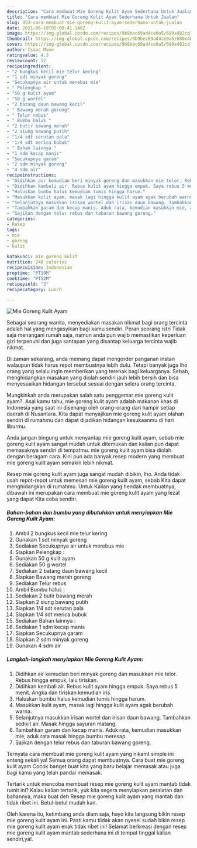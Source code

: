 ```yaml
---
description: "Cara membuat Mie Goreng Kulit Ayam Sederhana Untuk Jualan"
title: "Cara membuat Mie Goreng Kulit Ayam Sederhana Untuk Jualan"
slug: 453-cara-membuat-mie-goreng-kulit-ayam-sederhana-untuk-jualan
date: 2021-06-10T05:00:41.148Z
image: https://img-global.cpcdn.com/recipes/9b9bec69ad4ce0a5/680x482cq70/mie-goreng-kulit-ayam-foto-resep-utama.jpg
thumbnail: https://img-global.cpcdn.com/recipes/9b9bec69ad4ce0a5/680x482cq70/mie-goreng-kulit-ayam-foto-resep-utama.jpg
cover: https://img-global.cpcdn.com/recipes/9b9bec69ad4ce0a5/680x482cq70/mie-goreng-kulit-ayam-foto-resep-utama.jpg
author: Isaac Mann
ratingvalue: 4.3
reviewcount: 12
recipeingredient:
- "2 bungkus kecil mie telur kering"
- "1 sdt minyak goreng"
- "Secukupnya air untuk merebus mie"
- " Pelengkap "
- "50 g kulit ayam"
- "50 g wortel"
- "2 batang daun bawang kecil"
- " Bawang merah goreng"
- " Telur rebus"
- " Bumbu halus "
- "2 butir bawang merah"
- "2 siung bawang putih"
- "1/4 sdt serutan pala"
- "1/4 sdt merica bubuk"
- " Bahan lainnya "
- "1 sdm kecap manis"
- "Secukupnya garam"
- "2 sdm minyak goreng"
- "4 sdm air"
recipeinstructions:
- "Didihkan air kemudian beri minyak goreng dan masukkan mie telor. Rebus hingga empuk, lalu tiriskan."
- "Didihkan kembali air. Rebus kulit ayam hingga empuk. Saya rebus 5 menit. Angka dan tiriskan kemudian iris."
- "Haluskan bumbu halus kemudian tumis hingga harum."
- "Masukkan kulit ayam, masak lagi hingga kulit ayam agak berubah warna."
- "Selanjutnya masukkan irisan wortel dan irisan daun bawang. Tambahkan sedikit air. Masak hingga sayuran matang."
- "Tambahkan garam dan kecap manis. Aduk rata, kemudian masukkan mie, aduk rata masak hingga bumbu meresap."
- "Sajikan dengan telur rebus dan taburan bawang goreng."
categories:
- Resep
tags:
- mie
- goreng
- kulit

katakunci: mie goreng kulit 
nutrition: 248 calories
recipecuisine: Indonesian
preptime: "PT19M"
cooktime: "PT52M"
recipeyield: "3"
recipecategory: Lunch

---
```



![Mie Goreng Kulit Ayam](https://img-global.cpcdn.com/recipes/9b9bec69ad4ce0a5/680x482cq70/mie-goreng-kulit-ayam-foto-resep-utama.jpg)

Sebagai seorang wanita, menyediakan masakan nikmat bagi orang tercinta adalah hal yang mengasyikan bagi kamu sendiri. Peran seorang istri Tidak saja menangani rumah saja, namun anda pun wajib memastikan keperluan gizi terpenuhi dan juga santapan yang disantap keluarga tercinta wajib nikmat.

Di zaman  sekarang, anda memang dapat mengorder panganan instan walaupun tidak harus repot membuatnya lebih dulu. Tetapi banyak juga lho orang yang selalu ingin memberikan yang terenak bagi keluarganya. Sebab, menghidangkan masakan yang diolah sendiri jauh lebih bersih dan bisa menyesuaikan hidangan tersebut sesuai dengan selera orang tercinta. 



Mungkinkah anda merupakan salah satu penggemar mie goreng kulit ayam?. Asal kamu tahu, mie goreng kulit ayam adalah makanan khas di Indonesia yang saat ini disenangi oleh orang-orang dari hampir setiap daerah di Nusantara. Kita dapat menyajikan mie goreng kulit ayam olahan sendiri di rumahmu dan dapat dijadikan hidangan kesukaanmu di hari liburmu.

Anda jangan bingung untuk menyantap mie goreng kulit ayam, sebab mie goreng kulit ayam sangat mudah untuk ditemukan dan kalian pun dapat memasaknya sendiri di tempatmu. mie goreng kulit ayam bisa diolah dengan beragam cara. Kini pun ada banyak resep modern yang membuat mie goreng kulit ayam semakin lebih nikmat.

Resep mie goreng kulit ayam juga sangat mudah dibikin, lho. Anda tidak usah repot-repot untuk memesan mie goreng kulit ayam, sebab Kita dapat menghidangkan di rumahmu. Untuk Kalian yang hendak membuatnya, dibawah ini merupakan cara membuat mie goreng kulit ayam yang lezat yang dapat Kita coba sendiri.

<!--inarticleads1-->

##### Bahan-bahan dan bumbu yang dibutuhkan untuk menyiapkan Mie Goreng Kulit Ayam:

1. Ambil 2 bungkus kecil mie telur kering
1. Gunakan 1 sdt minyak goreng
1. Sediakan Secukupnya air untuk merebus mie
1. Siapkan  Pelengkap :
1. Gunakan 50 g kulit ayam
1. Sediakan 50 g wortel
1. Sediakan 2 batang daun bawang kecil
1. Siapkan  Bawang merah goreng
1. Sediakan  Telur rebus
1. Ambil  Bumbu halus :
1. Sediakan 2 butir bawang merah
1. Siapkan 2 siung bawang putih
1. Siapkan 1/4 sdt serutan pala
1. Siapkan 1/4 sdt merica bubuk
1. Sediakan  Bahan lainnya :
1. Sediakan 1 sdm kecap manis
1. Siapkan Secukupnya garam
1. Siapkan 2 sdm minyak goreng
1. Gunakan 4 sdm air




<!--inarticleads2-->

##### Langkah-langkah menyiapkan Mie Goreng Kulit Ayam:

1. Didihkan air kemudian beri minyak goreng dan masukkan mie telor. Rebus hingga empuk, lalu tiriskan.
1. Didihkan kembali air. Rebus kulit ayam hingga empuk. Saya rebus 5 menit. Angka dan tiriskan kemudian iris.
1. Haluskan bumbu halus kemudian tumis hingga harum.
1. Masukkan kulit ayam, masak lagi hingga kulit ayam agak berubah warna.
1. Selanjutnya masukkan irisan wortel dan irisan daun bawang. Tambahkan sedikit air. Masak hingga sayuran matang.
1. Tambahkan garam dan kecap manis. Aduk rata, kemudian masukkan mie, aduk rata masak hingga bumbu meresap.
1. Sajikan dengan telur rebus dan taburan bawang goreng.




Ternyata cara membuat mie goreng kulit ayam yang nikamt simple ini enteng sekali ya! Semua orang dapat membuatnya. Cara buat mie goreng kulit ayam Cocok banget buat kita yang baru belajar memasak atau juga bagi kamu yang telah pandai memasak.

Tertarik untuk mencoba membuat resep mie goreng kulit ayam mantab tidak rumit ini? Kalau kalian tertarik, yuk kita segera menyiapkan peralatan dan bahannya, maka buat deh Resep mie goreng kulit ayam yang mantab dan tidak ribet ini. Betul-betul mudah kan. 

Oleh karena itu, ketimbang anda diam saja, hayo kita langsung bikin resep mie goreng kulit ayam ini. Pasti kamu tiidak akan nyesel sudah bikin resep mie goreng kulit ayam enak tidak ribet ini! Selamat berkreasi dengan resep mie goreng kulit ayam mantab sederhana ini di tempat tinggal kalian sendiri,ya!.

